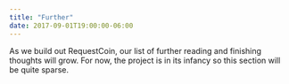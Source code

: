 ```yaml
---
title: "Further"
date: 2017-09-01T19:00:00-06:00
---
```


As we build out RequestCoin, our list of further reading and finishing thoughts will grow. For now, the project is in its infancy so this section will be quite sparse.
